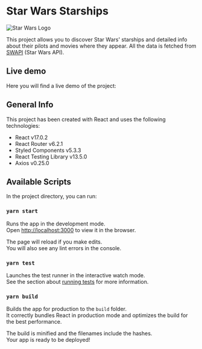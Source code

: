 # Star Wars Starships
![Star Wars Logo](https://upload.wikimedia.org/wikipedia/commons/thumb/6/6c/Star_Wars_Logo.svg/250px-Star_Wars_Logo.svg.png)

This project allows you to discover Star Wars' starships and detailed info about their pilots and movies where they appear. All the data is fetched from [SWAPI](https://swapi.dev) (Star Wars API).

## Live demo
Here you will find a live demo of the project: 

## General Info
This project has been created with React and uses the following technologies:
- React v17.0.2
- React Router v6.2.1
- Styled Components v5.3.3
- React Testing Library v13.5.0
- Axios v0.25.0

## Available Scripts

In the project directory, you can run:

### `yarn start`

Runs the app in the development mode.\
Open [http://localhost:3000](http://localhost:3000) to view it in the browser.

The page will reload if you make edits.\
You will also see any lint errors in the console.

### `yarn test`

Launches the test runner in the interactive watch mode.\
See the section about [running tests](https://facebook.github.io/create-react-app/docs/running-tests) for more information.

### `yarn build`

Builds the app for production to the `build` folder.\
It correctly bundles React in production mode and optimizes the build for the best performance.

The build is minified and the filenames include the hashes.\
Your app is ready to be deployed!